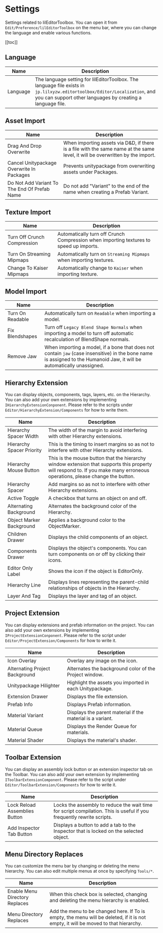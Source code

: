 ﻿# Settings

Settings related to lilEditorToolbox. You can open it from `Edit/Preference/lilEditorToolbox` on the menu bar, where you can change the language and enable various functions.

[[toc]]

## Language

|Name|Description|
|-|-|
|Language|The language setting for lilEditorToolbox. The language file exists in `jp.lilxyzw.editortoolbox/Editor/Localization`, and you can support other languages by creating a language file.|

## Asset Import

|Name|Description|
|-|-|
|Drag And Drop Overwrite|When importing assets via D&D, if there is a file with the same name at the same level, it will be overwritten by the import.|
|Cancel Unitypackage Overwrite In Packages|Prevents unitypackage from overwriting assets under Packages.|
|Do Not Add Variant To The End Of Prefab Name|Do not add "Variant" to the end of the name when creating a Prefab Variant.|

## Texture Import

|Name|Description|
|-|-|
|Turn Off Crunch Compression|Automatically turn off Crunch Compression when importing textures to speed up imports.|
|Turn On Streaming Mipmaps|Automatically turn on `Streaming Mipmaps` when importing textures.|
|Change To Kaiser Mipmaps|Automatically change to `Kaiser` when importing texture.|

## Model Import

|Name|Description|
|-|-|
|Turn On Readable|Automatically turn on `Readable` when importing a model.|
|Fix Blendshapes|Turn off `Legacy Blend Shape Normals` when importing a model to turn off automatic recalculation of BlendShape normals.|
|Remove Jaw|When importing a model, if a bone that does not contain `jaw` (case insensitive) in the bone name is assigned to the Humanoid Jaw, it will be automatically unassigned.|

## Hierarchy Extension

You can display objects, components, tags, layers, etc. on the Hierarchy. You can also add your own extensions by implementing `IHierarchyExtensionConponent`. Please refer to the scripts under `Editor/HierarchyExtension/Components` for how to write them.

|Name|Description|
|-|-|
|Hierarchy Spacer Width|The width of the margin to avoid interfering with other Hierarchy extensions.|
|Hierarchy Spacer Priority|This is the timing to insert margins so as not to interfere with other Hierarchy extensions.|
|Hierarchy Mouse Button|This is the mouse button that the hierarchy window extension that supports this property will respond to. If you make many erroneous operations, please change the button.|
|Hierarchy Spacer|Add margins so as not to interfere with other Hierarchy extensions.|
|Active Toggle|A checkbox that turns an object on and off.|
|Alternating Background|Alternates the background color of the Hierarchy.|
|Object Marker Background|Applies a background color to the ObjectMarker.|
|Children Drawer|Displays the child components of an object.|
|Components Drawer|Displays the object's components. You can turn components on or off by clicking their icons.|
|Editor Only Label|Shows the icon if the object is EditorOnly.|
|Hierarchy Line|Displays lines representing the parent-child relationships of objects in the Hierarchy.|
|Layer And Tag|Displays the layer and tag of an object.|

## Project Extension

You can display extensions and prefab information on the project. You can also add your own extensions by implementing `IProjectExtensionConponent`. Please refer to the script under `Editor/ProjectExtension/Components` for how to write it.

|Name|Description|
|-|-|
|Icon Overlay|Overlay any image on the icon.|
|Alternating Project Background|Alternates the background color of the Project window.|
|Unitypackage Hilighter|Highlight the assets you imported in each Unitypackage.|
|Extension Drawer|Displays the file extension.|
|Prefab Info|Displays Prefab information.|
|Material Variant|Displays the parent material if the material is a variant.|
|Material Queue|Displays the Render Queue for materials.|
|Material Shader|Displays the material's shader.|

## Toolbar Extension

You can display an assembly lock button or an extension inspector tab on the Toolbar. You can also add your own extension by implementing `IToolbarExtensionComponent`. Please refer to the script under `Editor/ToolbarExtension/Components` for how to write it.

|Name|Description|
|-|-|
|Lock Reload Assemblies Button|Locks the assembly to reduce the wait time for script compilation. This is useful if you frequently rewrite scripts.|
|Add Inspector Tab Button|Displays a button to add a tab to the Inspector that is locked on the selected object.|

## Menu Directory Replaces

You can customize the menu bar by changing or deleting the menu hierarchy. You can also edit multiple menus at once by specifying `Tools/*`.

|Name|Description|
|-|-|
|Enable Menu Directory Replaces|When this check box is selected, changing and deleting the menu hierarchy is enabled.|
|Menu Directory Replaces|Add the menu to be changed here. If To is empty, the menu will be deleted, if it is not empty, it will be moved to that hierarchy.|

